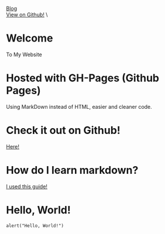 [Blog](/blog) \
[View on Github!](https://github.com/JaydenDev/jaydendev.github.io) \
# Welcome
To My Website
# Hosted with GH-Pages (Github Pages)
Using MarkDown instead of HTML, easier and cleaner code.
# Check it out on Github!
[Here!](https://github.com/JaydenDev/jaydendev.github.io)
# How do I learn markdown?
[I used this guide!](https://www.markdownguide.org/basic-syntax/)
# Hello, World!
```
alert("Hello, World!")
```
